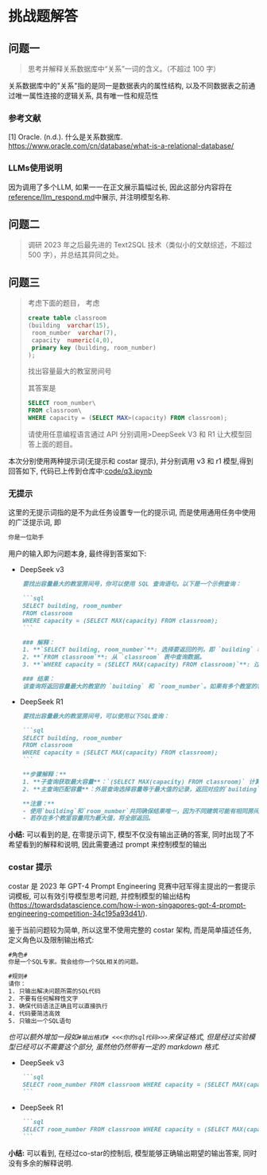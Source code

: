 # 挑战题解答

## 问题一

> 思考并解释关系数据库中“关系”一词的含义。（不超过 100 字）

关系数据库中的"关系"指的是同一是数据表内的属性结构, 以及不同数据表之前通过唯一属性连接的逻辑关系, 具有唯一性和规范性

### 参考文献

[1] Oracle. (n.d.). 什么是关系数据库. https://www.oracle.com/cn/database/what-is-a-relational-database/

### LLMs使用说明

因为调用了多个LLM, 如果一一在正文展示篇幅过长, 因此这部分内容将在[reference/llm_respond.md](reference/llm_respond.md)中展示, 并注明模型名称. 

## 问题二

> 调研 2023 年之后最先进的 Text2SQL 技术（类似小的文献综述，不超过 500 字），并总结其异同之处。

## 问题三

> 考虑下面的题目，
> 考虑
>
> ```sql
> create table classroom
> (building  varchar(15),
>  room_number  varchar(7),
>  capacity  numeric(4,0),
>  primary key (building, room_number)
> );
> ```
>
> 找出容量最大的教室房间号
>
> 其答案是
>
> ```sql
> SELECT room_number\
> FROM classroom\
> WHERE capacity = (SELECT MAX>(capacity) FROM classroom);
> ```
>
> 请使用任意编程语言通过 API 分别调用>DeepSeek V3 和 R1 让大模型回答上面的题目。

本次分别使用两种提示词(无提示和 costar 提示), 并分别调用 v3 和 r1 模型,得到回答如下, 代码已上传到仓库中:[code/q3.ipynb](code/q3.ipynb)

### 无提示

这里的无提示词指的是不为此任务设置专一化的提示词, 而是使用通用任务中使用的广泛提示词, 即

```txt
你是一位助手
```

用户的输入即为问题本身, 最终得到答案如下:

- DeepSeek v3

````markdown
    要找出容量最大的教室房间号，你可以使用 SQL 查询语句。以下是一个示例查询：

    ```sql
    SELECT building, room_number
    FROM classroom
    WHERE capacity = (SELECT MAX(capacity) FROM classroom);
    ```

    ### 解释：
    1. **`SELECT building, room_number`**: 选择要返回的列，即 `building` 和 `room_number`。
    2. **`FROM classroom`**: 从 `classroom` 表中查询数据。
    3. **`WHERE capacity = (SELECT MAX(capacity) FROM classroom)`**: 过滤条件，选择容量等于最大容量的记录。子查询 `(SELECT MAX(capacity) FROM classroom)` 返回 `classroom` 表中最大的 `capacity` 值。

    ### 结果：
    该查询将返回容量最大的教室的 `building` 和 `room_number`。如果有多个教室的容量相同且都是最大的，查询将返回所有这些教室的信息。
````

- DeepSeek R1

````markdown
    要找出容量最大的教室房间号，可以使用以下SQL查询：

    ```sql
    SELECT building, room_number
    FROM classroom
    WHERE capacity = (SELECT MAX(capacity) FROM classroom);
    ```

    **步骤解释：**
    1. **子查询获取最大容量**：`(SELECT MAX(capacity) FROM classroom)` 计算所有教室的最大容量。
    2. **主查询匹配容量**：外层查询选择容量等于最大值的记录，返回对应的`building`和`room_number`组合，确保唯一标识每个教室。

    **注意：**
    - 使用`building`和`room_number`共同确保结果唯一，因为不同建筑可能有相同房间号。
    - 若存在多个教室容量同为最大值，将全部返回。
````

**小结:** 可以看到的是, 在零提示词下, 模型不仅没有输出正确的答案, 同时出现了不希望看到的解释和说明, 因此需要通过 prompt 来控制模型的输出

### costar 提示

costar 是 2023 年 GPT-4 Prompt Engineering 竞赛中冠军得主提出的一套提示词模板, 可以有效引导模型思考问题, 并控制模型的输出结构(https://towardsdatascience.com/how-i-won-singapores-gpt-4-prompt-engineering-competition-34c195a93d41/).

鉴于当前问题较为简单, 所以这里不使用完整的 costar 架构, 而是简单描述任务, 定义角色以及限制输出格式:

```txt
#角色#
你是一个SQL专家。我会给你一个SQL相关的问题。

#规则#
请你：
1. 只输出解决问题所需的SQL代码
2. 不要有任何解释性文字
3. 确保代码语法正确且可以直接执行
4. 代码要简洁高效
5. 只输出一个SQL语句
```

_也可以额外增加一段如`#输出格式# <<<你的sql代码>>>`来保证格式, 但是经过实验模型已经可以不需要这个部分, 虽然他仍然带有一定的 markdown 格式._

- DeepSeek v3

````markdown
    ```sql
    SELECT room_number FROM classroom WHERE capacity = (SELECT MAX(capacity) FROM classroom);
    ```
````

- DeepSeek R1

````markdown
    ```sql
    SELECT room_number FROM classroom WHERE capacity = (SELECT MAX(capacity) FROM classroom);
    ```
````

**小结:** 可以看到, 在经过co-star的控制后, 模型能够正确输出期望的输出答案, 同时没有多余的解释说明. 
